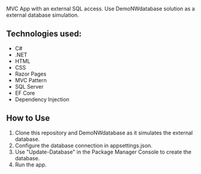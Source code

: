 MVC App with an external SQL access. Use DemoNWdatabase solution as a external database simulation.

## Technologies used:
* C#
* .NET
* HTML
* CSS
* Razor Pages
* MVC Pattern
* SQL Server
* EF Core
* Dependency Injection

## How to Use
1. Clone this repository and DemoNWdatabase as it simulates the external database.
2. Configure the database connection in appsettings.json.
3. Use "Update-Database" in the Package Manager Console to create the database.
4. Run the app.
